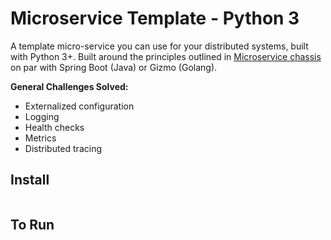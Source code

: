 # Microservice Template - Python 3

A template micro-service you can use for your distributed systems, built with Python 3+.
Built around the principles outlined in [Microservice chassis](https://microservices.io/patterns/microservice-chassis.html) on par with Spring Boot (Java) or Gizmo (Golang).


**General Challenges Solved:**
- Externalized configuration
- Logging
- Health checks
- Metrics
- Distributed tracing


## Install
```
```

## To Run 

```
```